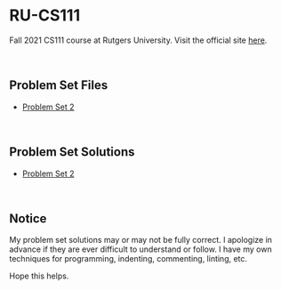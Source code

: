 # RU-CS111

Fall 2021 CS111 course at Rutgers University. Visit the official site [here](https://introcs.cs.rutgers.edu/). 

<br>

## Problem Set Files

- [Problem Set 2](Pset-files/cs111-a2.zip)

<br>

## Problem Set Solutions

- [Problem Set 2](Pset-solutions/cs111-a2/)

<br>

## Notice

My problem set solutions may or may not be fully correct. I apologize in advance if they are ever difficult to understand or follow. I have my own techniques for programming, indenting, commenting, linting, etc. 

Hope this helps. 
